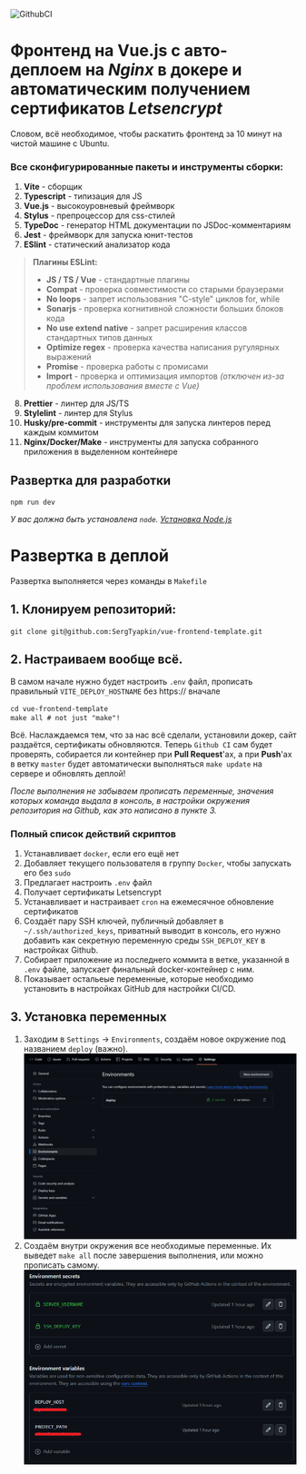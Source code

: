 ![GithubCI](https://github.com/sergtyapkin/vue-frontend-template/actions/workflows/deploy.yml/badge.svg)

# Фронтенд на Vue.js с авто-деплоем на _Nginx_ в докере и автоматическим получением сертификатов _Letsencrypt_

Словом, всё необходимое, чтобы раскатить фронтенд за 10 минут на чистой машине с Ubuntu.

### Все сконфигурированные пакеты и инструменты сборки:

1. **Vite** - сборщик
2. **Typescript** - типизация для JS
3. **Vue.js** - высокоуровневый фреймворк
4. **Stylus** - препроцессор для css-стилей
5. **TypeDoc** - генератор HTML документации по JSDoc-комментариям
6. **Jest** - фреймворк для запуска юнит-тестов
7. **ESlint** - статический анализатор кода

> **Плагины ESLint:**
>
> - **JS / TS / Vue** - стандартные плагины
> - **Compat** - проверка совместимости со старыми браузерами
> - **No loops** - запрет использования "C-style" циклов for, while
> - **Sonarjs** - проверка когнитивной сложности больших блоков кода
> - **No use extend native** - запрет расширения классов стандартных типов данных
> - **Optimize regex** - проверка качества написания ругулярных выражений
> - **Promise** - проверка работы с промисами
> - **Import** - проверка и оптимизация импортов _(отключен из-за проблем использования вместе с Vue)_

8. **Prettier** - линтер для JS/TS
9. **Stylelint** - линтер для Stylus
10. **Husky/pre-commit** - инструменты для запуска линтеров перед каждым коммитом
11. **Nginx/Docker/Make** - инструменты для запуска собранного приложения в выделенном контейнере

## Развертка для разработки

```SHELL
npm run dev
```

_У вас должна быть установлена `node`. [Установка Node.js](;https://nodejs.org/en/download)_

# Развертка в деплой

Развертка выполняется через команды в `Makefile`

## 1. Клонируем репозиторий:

```SHELL
git clone git@github.com:SergTyapkin/vue-frontend-template.git
```

## 2. Настраиваем вообще всё.

В самом начале нужно будет настроить `.env` файл, прописать правильный `VITE_DEPLOY_HOSTNAME` без https:// вначале

```SHELL
cd vue-frontend-template
make all # not just "make"!
```

Всё. Наслаждаемся тем, что за нас всё сделали, установили докер, сайт раздаётся, сертификаты обновляются.
Теперь `Github CI` сам будет проверять, собирается ли контейнер при **Pull Request**'ах, а при **Push**'ах в ветку `master` будет автоматически выполняться `make update` на сервере и обновлять деплой!

_После выполнения не забываем прописать переменные, значения которых команда выдала в консоль, в настройки окружения репозитория на Github, как это написано в пункте 3._

### Полный список действий скриптов

1. Устанавливает `docker`, если его ещё нет
2. Добавляет текущего пользователя в группу `Docker`, чтобы запускать его без `sudo`
3. Предлагает настроить `.env` файл
4. Получает сертификаты Letsencrypt
5. Устанавливает и настраивает `cron` на ежемесячное обновление сертификатов
6. Создаёт пару SSH ключей, публичный добавляет в `~/.ssh/authorized_keys`, приватный выводит в консоль, его нужно добавить как секретную переменную среды `SSH_DEPLOY_KEY` в настройках Github.
7. Собирает приложение из последнего коммита в ветке, указанной в `.env` файле, запускает финальный docker-контейнер с ним.
8. Показывает остальеые переменные, которые необходимо установить в настройках GitHub для настройки CI/CD.

## 3. Установка переменных

1. Заходим в `Settings` -> `Environments`, создаём новое окружение под названием `deploy` (важно).
   ![](/README_res/1.png)
2. Создаём внутри окружения все необходимые переменные. Их выведет `make all` после завершения выполнения, или можно прописать самому.
   ![](/README_res/2.png)
